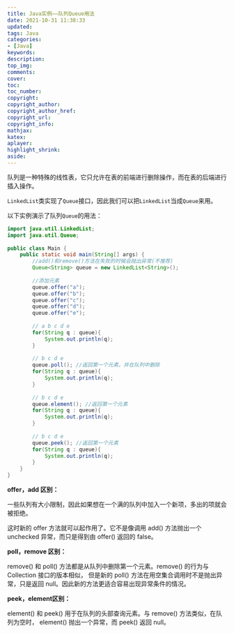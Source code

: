 ```yaml
---
title: Java实例——队列Queue用法
date: 2021-10-31 11:38:33
updated:
tags: Java
categories:
- [Java]
keywords: 
description:
top_img:
comments:
cover:
toc:
toc_number:
copyright:
copyright_author:
copyright_author_href:
copyright_url:
copyright_info:
mathjax:
katex:
aplayer:
highlight_shrink:
aside:
---
```


队列是一种特殊的线性表，它只允许在表的前端进行删除操作，而在表的后端进行插入操作。

``LinkedList``类实现了``Queue``接口，因此我们可以把``LinkedList``当成``Queue``来用。

以下实例演示了队列`Queue`的用法：

```java
import java.util.LinkedList;
import java.util.Queue;
 
public class Main {
    public static void main(String[] args) {
        //add()和remove()方法在失败的时候会抛出异常(不推荐)
        Queue<String> queue = new LinkedList<String>();
        
        //添加元素
        queue.offer("a");
        queue.offer("b");
        queue.offer("c");
        queue.offer("d");
        queue.offer("e");
        
        // a b c d e
        for(String q : queue){
            System.out.println(q);
        }
        
        // b c d e
        queue.poll(); //返回第一个元素，并在队列中删除
        for(String q : queue){
            System.out.println(q);
        }
        
        // b c d e
        queue.element(); //返回第一个元素 
        for(String q : queue){
            System.out.println(q);
        }
        
        // b c d e
        queue.peek(); //返回第一个元素 
        for(String q : queue){
            System.out.println(q);
        }
    }
}
```

**offer，add 区别：**

一些队列有大小限制，因此如果想在一个满的队列中加入一个新项，多出的项就会被拒绝。

这时新的 offer 方法就可以起作用了。它不是像调用 add() 方法抛出一个 unchecked 异常，而只是得到由 offer() 返回的 false。

**poll，remove 区别：**

remove() 和 poll() 方法都是从队列中删除第一个元素。remove() 的行为与 Collection 接口的版本相似， 但是新的 poll() 方法在用空集合调用时不是抛出异常，只是返回 null。因此新的方法更适合容易出现异常条件的情况。

**peek，element区别：**

element() 和 peek() 用于在队列的头部查询元素。与 remove() 方法类似，在队列为空时， element() 抛出一个异常，而 peek() 返回 null。